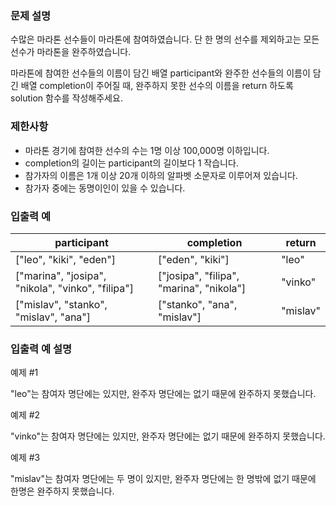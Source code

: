 ### 문제 설명

수많은 마라톤 선수들이 마라톤에 참여하였습니다. 단 한 명의 선수를 제외하고는 모든 선수가 마라톤을 완주하였습니다.

마라톤에 참여한 선수들의 이름이 담긴 배열 participant와 완주한 선수들의 이름이 담긴 배열 completion이 주어질 때, 완주하지 못한 선수의 이름을 return 하도록 solution 함수를 작성해주세요.

### 제한사항

+ 마라톤 경기에 참여한 선수의 수는 1명 이상 100,000명 이하입니다.
+ completion의 길이는 participant의 길이보다 1 작습니다.
+ 참가자의 이름은 1개 이상 20개 이하의 알파벳 소문자로 이루어져 있습니다.
+ 참가자 중에는 동명이인이 있을 수 있습니다.

### 입출력 예
| participant	| completion	| return | 
|---|---|---|
| ["leo", "kiki", "eden"]	| ["eden", "kiki"]	| "leo" | 
| ["marina", "josipa", "nikola", "vinko", "filipa"]	| ["josipa", "filipa", "marina", "nikola"]	| "vinko" | 
| ["mislav", "stanko", "mislav", "ana"]	| ["stanko", "ana", "mislav"]	| "mislav" | 

### 입출력 예 설명

예제 #1

"leo"는 참여자 명단에는 있지만, 완주자 명단에는 없기 때문에 완주하지 못했습니다.

예제 #2

"vinko"는 참여자 명단에는 있지만, 완주자 명단에는 없기 때문에 완주하지 못했습니다.

예제 #3

"mislav"는 참여자 명단에는 두 명이 있지만, 완주자 명단에는 한 명밖에 없기 때문에 한명은 완주하지 못했습니다.
